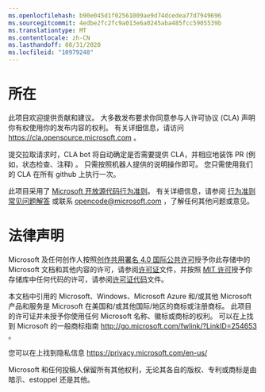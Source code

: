 ```yaml
---
ms.openlocfilehash: b90e045d1f02561009ae9d74dcedea77d7949696
ms.sourcegitcommit: 4edbe2fc2fc9a013e6a0245aba485fcc5905539b
ms.translationtype: MT
ms.contentlocale: zh-CN
ms.lasthandoff: 08/31/2020
ms.locfileid: "10979248"
---
```


# 所在

此项目欢迎提供贡献和建议。  大多数发布要求你同意参与人许可协议 (CLA) 声明你有权使用你的发布内容的权利。 有关详细信息，请访问 https://cla.opensource.microsoft.com 。

提交拉取请求时，CLA bot 将自动确定是否需要提供 CLA，并相应地装饰 PR (例如，状态检查、注释) 。 只需按照机器人提供的说明操作即可。 您只需使用我们的 CLA 在所有 github 上执行一次。

此项目采用了 [Microsoft 开放源代码行为准则](https://opensource.microsoft.com/codeofconduct/)。
有关详细信息，请参阅 [行为准则常见问题解答](https://opensource.microsoft.com/codeofconduct/faq/) 或联系 [opencode@microsoft.com](mailto:opencode@microsoft.com) ，了解任何其他问题或意见。

# 法律声明

Microsoft 及任何创作人按照[创作共用署名 4.0 国际公共许可](https://creativecommons.org/licenses/by/4.0/legalcode)授予你此存储中的 Microsoft 文档和其他内容的许可，请参阅[许可证](LICENSE)文件，并按照 [MIT 许可](https://opensource.org/licenses/MIT)授予你存储库中任何代码的许可，请参阅[许可证代码](LICENSE-CODE)文件。

本文档中引用的 Microsoft、Windows、Microsoft Azure 和/或其他 Microsoft 产品和服务是 Microsoft 在美国和/或其他国际/地区的商标或注册商标。
此项目的许可证并未授予你使用任何 Microsoft 名称、徽标或商标的权利。
可以在上找到 Microsoft 的一般商标指南 http://go.microsoft.com/fwlink/?LinkID=254653 。

您可以在上找到隐私信息 https://privacy.microsoft.com/en-us/

Microsoft 和任何投稿人保留所有其他权利，无论其各自的版权、专利或商标是由暗示、estoppel 还是其他。
